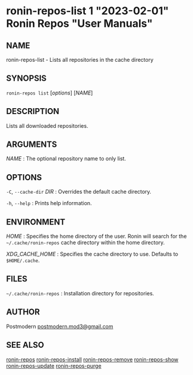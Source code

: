 # ronin-repos-list 1 "2023-02-01" Ronin Repos "User Manuals"

## NAME

ronin-repos-list - Lists all repositories in the cache directory

## SYNOPSIS

`ronin-repos list` [*options*] [*NAME*]

## DESCRIPTION

Lists all downloaded repositories.

## ARGUMENTS

*NAME*
: The optional repository name to only list.

## OPTIONS

`-C`, `--cache-dir` *DIR*
: Overrides the default cache directory.

`-h`, `--help`
: Prints help information.

## ENVIRONMENT

*HOME*
: Specifies the home directory of the user. Ronin will search for the
  `~/.cache/ronin-repos` cache directory within the home directory.

*XDG_CACHE_HOME*
: Specifies the cache directory to use. Defaults to `$HOME/.cache`.

## FILES

`~/.cache/ronin-repos`
: Installation directory for repositories.

## AUTHOR

Postmodern <postmodern.mod3@gmail.com>

## SEE ALSO

[ronin-repos](ronin-repos.1.md) [ronin-repos-install](ronin-repos-install.1.md) [ronin-repos-remove](ronin-repos-remove.1.md) [ronin-repos-show](ronin-repos-show.1.md) [ronin-repos-update](ronin-repos-update.1.md) [ronin-repos-purge](ronin-repos-purge.1.md)